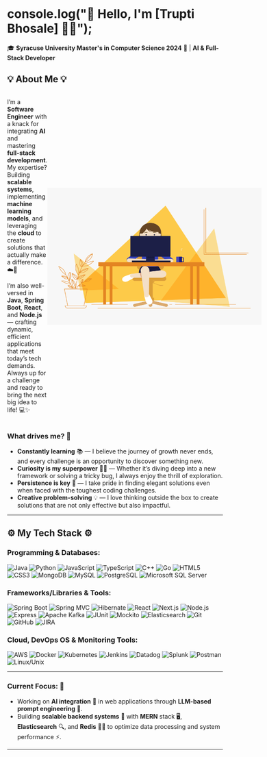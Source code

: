 # console.log("👋 Hello, I'm [Trupti Bhosale] 👨‍💻");

🎓 **Syracuse University Master's in Computer Science 2024** 🍊 | **AI & Full-Stack Developer**  

## 💡 About Me 💡

<div style="display: flex; align-items: center; justify-content: space-between;">
  <div style="flex: 1; text-align: left;">
    <p>I’m a <strong>Software Engineer</strong> with a knack for integrating <strong>AI</strong> and mastering <strong>full-stack development</strong>. My expertise? Building <strong>scalable systems</strong>, implementing <strong>machine learning models</strong>, and leveraging the <strong>cloud</strong> to create solutions that actually make a difference. ☁️🤖</p>
    <p>I’m also well-versed in <strong>Java</strong>, <strong>Spring Boot</strong>, <strong>React</strong>, and <strong>Node.js</strong> — crafting dynamic, efficient applications that meet today’s tech demands. Always up for a challenge and ready to bring the next big idea to life! 💻✨</p>
  </div>
  <div style="flex-shrink: 0;">
    <img alt="GIF" src="./code.gif" width="500" height="320" />
  </div>
</div>

### What drives me? 🚀
- **Constantly learning** 📚 — I believe the journey of growth never ends, and every challenge is an opportunity to discover something new.
- **Curiosity is my superpower** 🕵️‍♂️ — Whether it’s diving deep into a new framework or solving a tricky bug, I always enjoy the thrill of exploration.
- **Persistence is key** 🔑 — I take pride in finding elegant solutions even when faced with the toughest coding challenges.
- **Creative problem-solving** 💡 — I love thinking outside the box to create solutions that are not only effective but also impactful.

---

## ⚙️ My Tech Stack ⚙️

### Programming & Databases:
![Java](https://img.shields.io/badge/Java-%23F7DF1E?style=flat&logo=java&logoColor=white) ![Python](https://img.shields.io/badge/Python-%233776AB?style=flat&logo=python&logoColor=white) ![JavaScript](https://img.shields.io/badge/JavaScript-%23F7DF1E?style=flat&logo=javascript&logoColor=white) ![TypeScript](https://img.shields.io/badge/TypeScript-%232F77B6?style=flat&logo=typescript&logoColor=white) ![C++](https://img.shields.io/badge/C++-%2300599C?style=flat&logo=cplusplus&logoColor=white) ![Go](https://img.shields.io/badge/Go-%2300ADD8?style=flat&logo=go&logoColor=white) ![HTML5](https://img.shields.io/badge/HTML5-%23E44D26?style=flat&logo=html5&logoColor=white) ![CSS3](https://img.shields.io/badge/CSS3-%231572B6?style=flat&logo=css3&logoColor=white) ![MongoDB](https://img.shields.io/badge/MongoDB-%2347A248?style=flat&logo=mongodb&logoColor=white) ![MySQL](https://img.shields.io/badge/MySQL-%2300f?style=flat&logo=mysql&logoColor=white) ![PostgreSQL](https://img.shields.io/badge/PostgreSQL-%2331578D?style=flat&logo=postgresql&logoColor=white) ![Microsoft SQL Server](https://img.shields.io/badge/Microsoft%20SQL%20Server-%23cc2927?style=flat&logo=microsoftsqlserver&logoColor=white)

### Frameworks/Libraries & Tools:
![Spring Boot](https://img.shields.io/badge/Spring%20Boot-%236DB33F?style=flat&logo=springboot&logoColor=white) ![Spring MVC](https://img.shields.io/badge/Spring%20MVC-%236DB33F?style=flat&logo=spring&logoColor=white) ![Hibernate](https://img.shields.io/badge/Hibernate-%23243C5B?style=flat&logo=hibernate&logoColor=white) ![React](https://img.shields.io/badge/React-%2361DAFB?style=flat&logo=react&logoColor=black) ![Next.js](https://img.shields.io/badge/Next.js-%23000000?style=flat&logo=nextdotjs&logoColor=white) ![Node.js](https://img.shields.io/badge/Node.js-%2361DAFB?style=flat&logo=node.js&logoColor=black) ![Express](https://img.shields.io/badge/Express-%23404D59?style=flat&logo=express&logoColor=white) ![Apache Kafka](https://img.shields.io/badge/Apache%20Kafka-%23F5A623?style=flat&logo=apachekafka&logoColor=white) ![JUnit](https://img.shields.io/badge/JUnit-%23BBF64A?style=flat&logo=junit&logoColor=white) ![Mockito](https://img.shields.io/badge/Mockito-%23006492?style=flat&logo=mockito&logoColor=white) ![Elasticsearch](https://img.shields.io/badge/Elasticsearch-%23004700?style=flat&logo=elasticsearch&logoColor=white) ![Git](https://img.shields.io/badge/Git-%23F14C28?style=flat&logo=git&logoColor=white) ![GitHub](https://img.shields.io/badge/GitHub-%23121011?style=flat&logo=github&logoColor=white) ![JIRA](https://img.shields.io/badge/JIRA-%230A0A8E?style=flat&logo=jira&logoColor=white)

### Cloud, DevOps OS & Monitoring Tools:
![AWS](https://img.shields.io/badge/AWS-%23FF9900?style=flat&logo=amazonaws&logoColor=white) ![Docker](https://img.shields.io/badge/Docker-%232496ED?style=flat&logo=docker&logoColor=white) ![Kubernetes](https://img.shields.io/badge/Kubernetes-%232496ED?style=flat&logo=kubernetes&logoColor=white) ![Jenkins](https://img.shields.io/badge/Jenkins-%23F2F2F2?style=flat&logo=jenkins&logoColor=black) ![Datadog](https://img.shields.io/badge/Datadog-%23FF5C35?style=flat&logo=datadog&logoColor=white) ![Splunk](https://img.shields.io/badge/Splunk-%230E3A8E?style=flat&logo=splunk&logoColor=white) ![Postman](https://img.shields.io/badge/Postman-%23FF6C37?style=flat&logo=postman&logoColor=white) ![Linux/Unix](https://img.shields.io/badge/Linux/Unix-%23FCC624?style=flat&logo=linux&logoColor=black)

---

### Current Focus: 🎯
- Working on **AI integration** 🤖 in web applications through **LLM-based prompt engineering** 🧠.
- Building **scalable backend systems** 🔧 with **MERN** stack 🖥️, **Elasticsearch** 🔍, and **Redis** 🧑‍💻 to optimize data processing and system performance ⚡.

---


